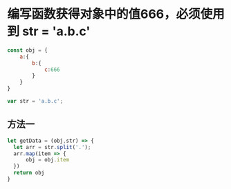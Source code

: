 # 编写函数获得对象中的值666，必须使用到 str = 'a.b.c'

```js
const obj = {
    a:{
        b:{
            c:666
        }
    }
}

var str = 'a.b.c';
```

## 方法一

```js
let getData = (obj,str) => {
  let arr = str.split('.');
  arr.map(item => {
      obj = obj.item
  })
  return obj
}


```
